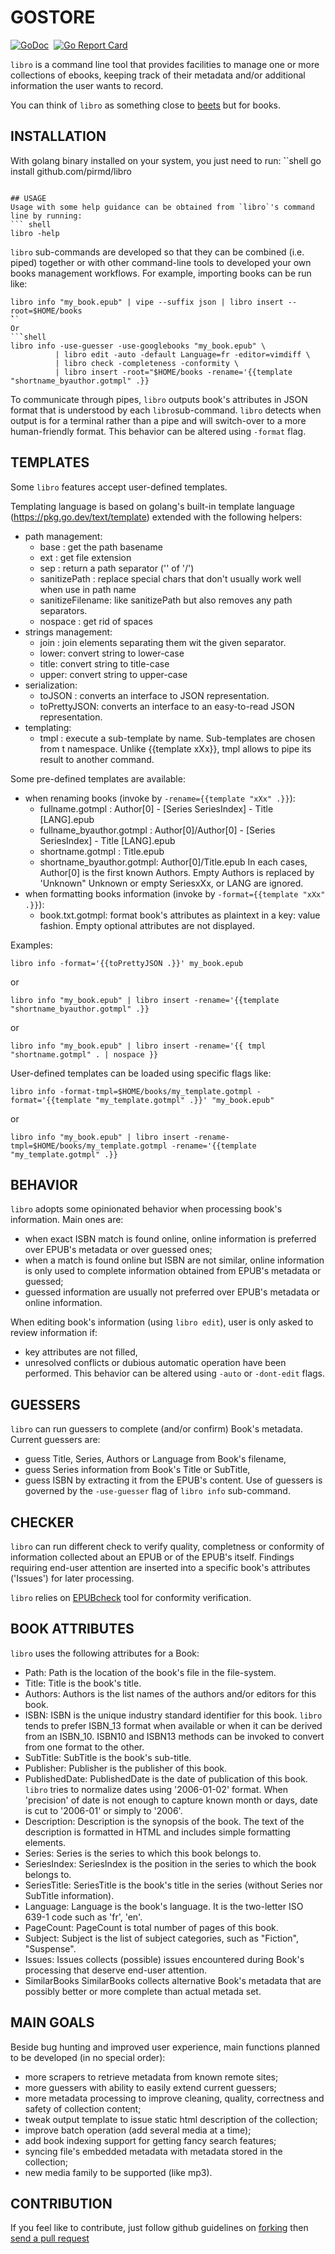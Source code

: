 # GOSTORE

[![GoDoc](https://godoc.org/github.com/pirmd/libro?status.svg)](https://godoc.org/github.com/pirmd/libro)&nbsp; 
[![Go Report Card](https://goreportcard.com/badge/github.com/pirmd/libro)](https://goreportcard.com/report/github.com/pirmd/libro)&nbsp;

`libro` is a command line tool that provides facilities to manage one or more
collections of ebooks, keeping track of their metadata and/or additional
information the user wants to record.

You can think of `libro` as something close to [beets](http://beets.io/) but
for books.

## INSTALLATION
With golang binary installed on your system, you just need to run:
̀``shell
go install github.com/pirmd/libro
```

## USAGE
Usage with some help guidance can be obtained from `libro`'s command line by running:
``` shell
libro -help
```

`libro` sub-commands are developed so that they can be combined (i.e. piped)
together or with other command-line tools to developed your own books
management workflows. For example, importing books can be run like:
``` shell
libro info "my_book.epub" | vipe --suffix json | libro insert --root=$HOME/books
̀̀``
Or
``̀`shell
libro info -use-guesser -use-googlebooks "my_book.epub" \
          | libro edit -auto -default Language=fr -editor=vimdiff \
          | libro check -completeness -conformity \
          | libro insert -root="$HOME/books -rename='{{template "shortname_byauthor.gotmpl" .}}
```

To communicate through pipes, `libro` outputs book's attributes in JSON format
that is understood by each `libro`sub-command.  `libro` detects when output is
for a terminal rather than a pipe and will switch-over to a more human-friendly
format. This behavior can be altered using `-format` flag.

## TEMPLATES
Some `libro` features accept user-defined templates.

Templating language is based on golang's built-in template language
(https://pkg.go.dev/text/template) extended with the following helpers:
- path management:
   * base            : get the path basename
   * ext             : get file extension
   * sep             : return a path separator ('\' of '/')
   * sanitizePath    : replace special chars that don't usually work well when
                       use in path name
   * sanitizeFilename: like sanitizePath but also removes any path separators.
   * nospace         : get rid of spaces
- strings management:
   * join :  join elements separating them wit the given separator.
   * lower:  convert string to lower-case
   * title:  convert string to title-case
   * upper:  convert string to upper-case
- serialization:
   * toJSON      : converts an interface to JSON representation.
   * toPrettyJSON: converts an interface to an easy-to-read JSON representation.
- templating:
  * tmpl  : execute a sub-template by name. Sub-templates are chosen from t namespace.
            Unlike {{template xXx}}, tmpl allows to pipe its result to another command.

Some pre-defined templates are available:
- when renaming books (invoke by `-rename={{template "xXx" .}}`): 
    * fullname.gotmpl          : Author[0] - [Series SeriesIndex] - Title [LANG].epub
    * fullname_byauthor.gotmpl : Author[0]/Author[0] - [Series SeriesIndex] - Title [LANG].epub
    * shortname.gotmpl         : Title.epub
    * shortname_byauthor.gotmpl: Author[0]/Title.epub
  In each cases, Author[0] is the first known Authors. Empty Authors is
  replaced by 'Unknown" Unknown or empty SeriesxXx, or LANG are ignored.
- when formatting books information (invoke by `-format={{template "xXx" .}}`):
    * book.txt.gotmpl: format book's attributes as plaintext in a key: value fashion.
                       Empty optional attributes are not displayed.

Examples:
``` shell
libro info -format='{{toPrettyJSON .}}' my_book.epub
```
or
``` shell
libro info "my_book.epub" | libro insert -rename='{{template "shortname_byauthor.gotmpl" .}}
```
or
``` shell
libro info "my_book.epub" | libro insert -rename='{{ tmpl "shortname.gotmpl" . | nospace }}
```

User-defined templates can be loaded using specific flags like:
``` shell
libro info -format-tmpl=$HOME/books/my_template.gotmpl -format='{{template "my_template.gotmpl" .}}' "my_book.epub"
```
or
``` shell
libro info "my_book.epub" | libro insert -rename-tmpl=$HOME/books/my_template.gotmpl -rename='{{template "my_template.gotmpl" .}}
```

## BEHAVIOR
`libro` adopts some opinionated behavior when processing book's information.
Main ones are:
- when exact ISBN match is found online, online information is preferred over
  EPUB's metadata or over guessed ones;
- when a match is found online but ISBN are not similar, online information is
  only used to complete information obtained from EPUB's metadata or guessed;
- guessed information are usually not preferred over EPUB's metadata or online
  information.

When editing book's information (using `libro edit`), user is only asked to
review information if:
- key attributes are not filled,
- unresolved conflicts or dubious automatic operation have been performed.
This behavior can be altered using `-auto` or `-dont-edit` flags.

## GUESSERS
`libro` can run guessers to complete (and/or confirm) Book's metadata. Current
guessers are:
- guess Title, Series, Authors or Language from Book's filename,
- guess Series information from Book's Title or SubTitle,
- guess ISBN by extracting it from the EPUB's content.
Use of guessers is governed by the `-use-guesser` flag of `libro info` sub-command.

## CHECKER
`libro` can run different check to verify quality, completness or conformity of
information collected about an EPUB or of the EPUB's itself. Findings requiring
end-user attention are inserted into a specific book's attributes ('Issues')
for later processing.

`libro` relies on [EPUBcheck](https://www.w3.org/publishing/epubcheck/) tool
for conformity verification.

## BOOK ATTRIBUTES
`libro` uses the following attributes for a Book:
- Path:          Path is the location of the book's file in the file-system.
- Title:         Title is the book's title.
- Authors:       Authors is the list names of the authors and/or editors for this book.
- ISBN:          ISBN is the unique industry standard identifier for this book.
                 `libro` tends to prefer ISBN_13 format when available or when
                 it can be derived from an ISBN_10.
                 ISBN10 and ISBN13 methods can be invoked to convert from one
                 format to the other.
- SubTitle:      SubTitle is the book's sub-title.
- Publisher:     Publisher is the publisher of this book.
- PublishedDate: PublishedDate is the date of publication of this book.
                 `libro` tries to normalize dates using '2006-01-02' format.
                 When 'precision' of date is not enough to capture known month or days, date is
                 cut to '2006-01' or simply to '2006'.
- Description:   Description is the synopsis of the book. The text of the
                 description is formatted in HTML and includes simple
                 formatting elements.
- Series:        Series is the series to which this book belongs to.
- SeriesIndex:   SeriesIndex is the position in the series to which the book
                 belongs to.
- SeriesTitle:   SeriesTitle is the book's title in the series (without Series
                 nor SubTitle information).
- Language:      Language is the book's language. It is the two-letter
                 ISO 639-1 code such as 'fr', 'en'.
- PageCount:     PageCount is total number of pages of this book.
- Subject:       Subject is the list of subject categories, such as "Fiction",
                 "Suspense".
- Issues:        Issues collects (possible) issues encountered during Book's processing
                 that deserve end-user attention.
- SimilarBooks   SimilarBooks collects alternative Book's metadata that are possibly
                 better or more complete than actual metada set.

## MAIN GOALS
Beside bug hunting and improved user experience, main functions planned to be
developed (in no special order):
- more scrapers to retrieve metadata from known remote sites;
- more guessers with ability to easily extend current guessers;
- more metadata processing to improve cleaning, quality, correctness and safety
  of collection content; 
- tweak output template to issue static html description of the collection;
- improve batch operation (add several media at a time);
- add book indexing support for getting fancy search features;
- syncing file's embedded metadata with metadata stored in the collection;
- new media family to be supported (like mp3).

## CONTRIBUTION
If you feel like to contribute, just follow github guidelines on
[forking](https://help.github.com/articles/fork-a-repo/) then [send a pull
request](https://help.github.com/articles/creating-a-pull-request/)


[modeline]: # ( vim: set fenc=utf-8 spell spl=en: )
